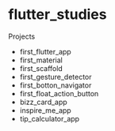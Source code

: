 # flutter_studies

Projects

- first_flutter_app
- first_material
- first_scaffold
- first_gesture_detector
- first_botton_navigator
- first_float_action_button
- bizz_card_app
- inspire_me_app
- tip_calculator_app